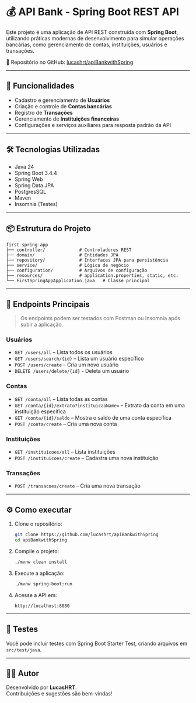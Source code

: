 # 💰 API Bank - Spring Boot REST API

Este projeto é uma aplicação de API REST construída com **Spring Boot**, utilizando práticas modernas de desenvolvimento para simular operações bancárias, como gerenciamento de contas, instituições, usuários e transações.

🔗 Repositório no GitHub: [lucashrt/apiBankwithSpring](https://github.com/lucashrt/apiBankwithSpring)

---

## 🚀 Funcionalidades

- Cadastro e gerenciamento de **Usuários**
- Criação e controle de **Contas bancárias**
- Registro de **Transações**
- Gerenciamento de **Instituições financeiras**
- Configurações e serviços auxiliares para resposta padrão da API

---

## 🛠️ Tecnologias Utilizadas

- Java 24
- Spring Boot 3.4.4
- Spring Web
- Spring Data JPA
- PostgresSQL
- Maven
- Insomnia (Testes)

---

## 📦 Estrutura do Projeto

```
first-spring-app
├── controller/             # Controladores REST
├── domain/                 # Entidades JPA
├── repository/             # Interfaces JPA para persistência
├── service/                # Lógica de negócio
├── configuration/          # Arquivos de configuração
├── resources/              # application.properties, static, etc.
└── FirstSpringAppApplication.java   # Classe principal
```

---

## 📂 Endpoints Principais

> Os endpoints podem ser testados com Postman ou Insomnia após subir a aplicação.

### Usuários
- `GET /users/all` – Lista todos os usuários
- `GET /users/search/{id}` – Lista um usuário específico
- `POST /users/create` – Cria um novo usuário
- `DELETE /users/delete/{id}` - Deleta um usuário

### Contas
- `GET /conta/all` – Lista todas as contas
- `GET /conta/{id}/extrato?instituicaoName=` – Extrato da conta em uma instituição específica
- `GET /conta/{id}/saldo` – Mostra o saldo de uma conta específica
- `POST /conta/create` – Cria uma nova conta

### Instituições
- `GET /instituicoes/all` – Lista instituições
- `POST /instituicoes/create` – Cadastra uma nova instituição

### Transações
- `POST /transacoes/create` – Cria uma nova transação

---

## ⚙️ Como executar

1. Clone o repositório:
   ```bash
   git clone https://github.com/lucashrt/apiBankwithSpring
   cd apiBankwithSpring
   ```

2. Compile o projeto:
   ```bash
   ./mvnw clean install
   ```

3. Execute a aplicação:
   ```bash
   ./mvnw spring-boot:run
   ```

4. Acesse a API em:
   ```
   http://localhost:8080
   ```

---

## 🧪 Testes

Você pode incluir testes com Spring Boot Starter Test, criando arquivos em `src/test/java`.

---

## 👨‍💻 Autor

Desenvolvido por **LucasHRT**.  
Contribuições e sugestões são bem-vindas!

